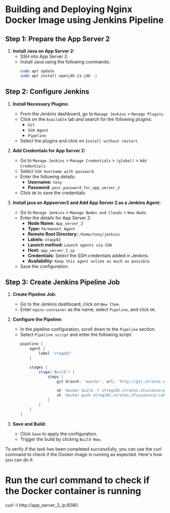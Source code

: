 # Building and Deploying Nginx Docker Image using Jenkins Pipeline

## Step 1: Prepare the App Server 2

1. **Install Java on App Server 2:**
   - SSH into App Server 2.
   - Install Java using the following commands:
     ```sh
     sudo apt update
     sudo apt install openjdk-11-jdk -y
     ```

## Step 2: Configure Jenkins

1. **Install Necessary Plugins:**
   - From the Jenkins dashboard, go to `Manage Jenkins` > `Manage Plugins`.
   - Click on the `Available` tab and search for the following plugins:
     - `Git`
     - `SSH Agent`
     - `Pipeline`
   - Select the plugins and click on `Install without restart`.

2. **Add Credentials for App Server 2:**
   - Go to `Manage Jenkins` > `Manage Credentials` > `(global)` > `Add Credentials`.
   - Select `SSH Username with password`.
   - Enter the following details:
     - **Username:** `tony`
     - **Password:** `your_password_for_app_server_2`
   - Click `OK` to save the credentials.

3. **Install java on Appserver2 and Add App Server 2 as a Jenkins Agent:**
   - Go to `Manage Jenkins` > `Manage Nodes and Clouds` > `New Node`.
   - Enter the details for App Server 2:
     - **Node Name:** `App_server_2`
     - **Type:** `Permanent Agent`
     - **Remote Root Directory:** `/home/tony/jenkins`
     - **Labels:** `stapp02`
     - **Launch method:** `Launch agents via SSH`
     - **Host:** `app_server_2_ip`
     - **Credentials:** Select the SSH credentials added in Jenkins.
     - **Availability:** `Keep this agent online as much as possible`
   - Save the configuration.

## Step 3: Create Jenkins Pipeline Job

1. **Create Pipeline Job:**
   - Go to the Jenkins dashboard, click on `New Item`.
   - Enter `nginx-container` as the name, select `Pipeline`, and click `OK`.

2. **Configure the Pipeline:**
   - In the pipeline configuration, scroll down to the `Pipeline` section.
   - Select `Pipeline script` and enter the following script:
     ```groovy
     pipeline {
         agent {
             label 'stapp02'
         }

         stages {
             stage('Build') {
                 steps {
                     git branch: 'master', url: 'http://git.stratos.xfusioncorp.com/sarah/web.git'

                     sh 'docker build -t stregi01.stratos.xfusioncorp.com:5000/nginx:latest .'
                     sh 'docker push stregi01.stratos.xfusioncorp.com:5000/nginx:latest'
                 }
             }
         }
     }
     ```

3. **Save and Build:**
   - Click `Save` to apply the configuration.
   - Trigger the build by clicking `Build Now`.

To verify if the task has been completed successfully, you can use the curl command to check if the Docker image is running as expected. Here's how you can do it:

# Run the curl command to check if the Docker container is running
curl -I http://app_server_2_ip:8080